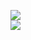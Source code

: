 [![](https://img.shields.io/badge/Made%20With-Github%20Spray-lightgrey.svg?style=for-the-badge&logo=github)](https://github.com/Annihil/github-spray#21835)  
[![](https://i.imgur.com/2DrTn0Z.gif)](https://github.com/Annihil/github-spray)